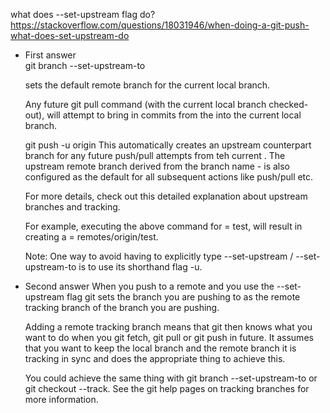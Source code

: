 what does --set-upstream flag do? https://stackoverflow.com/questions/18031946/when-doing-a-git-push-what-does-set-upstream-do

- First answer    
    git branch --set-upstream-to <remote-branch>

    sets the default remote branch for the current local branch.

    Any future git pull command (with the current local branch checked-out),
    will attempt to bring in commits from the <remote-branch> into the current local branch.

    git push -u origin <local-branch>
    This automatically creates an upstream counterpart branch for any future push/pull attempts from teh current <local-branch>. The upstream remote branch derived from the branch name - <local-branch> is also configured as the default for all subsequent actions like push/pull etc.

    For more details, check out this detailed explanation about upstream branches and tracking.


    For example, executing the above command for <local-branch> = test,
    will result in creating a <remote branch> = remotes/origin/test.

    Note: One way to avoid having to explicitly type --set-upstream / --set-upstream-to is to use its shorthand flag -u.


- Second answer
    When you push to a remote and you use the --set-upstream flag git sets the branch you are pushing to as the remote tracking branch of the branch you are pushing.

    Adding a remote tracking branch means that git then knows what you want to do when you git fetch, git pull or git push in future. It assumes that you want to keep the local branch and the remote branch it is tracking in sync and does the appropriate thing to achieve this.

    You could achieve the same thing with git branch --set-upstream-to or git checkout --track. See the git help pages on tracking branches for more information.
